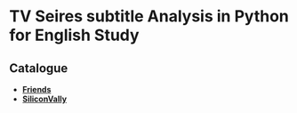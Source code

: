 # TV Seires subtitle Analysis in Python for English Study

## Catalogue

- [ **Friends**](Friends/data_display.ipynb)
- [ **SiliconVally**](SiliconValley/data_display.ipynb)

